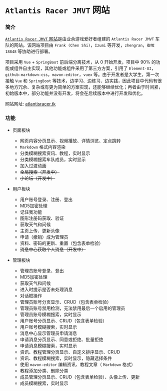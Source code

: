 <!-- Created by Frank (Chen Shi) -->
<!-- Started on October 20 -->

#  `Atlantis Racer JMVT` 网站

### 简介
  [`Atlantis Racer JMVT` 网站](http://atlantisracer.tk)是由业余游戏爱好者组建的 `Atlantis Racer JMVT` 车队的网站。该网站项目由 `Frank (Chen Shi)`，`Izumi` 等开发，`zhengran`，`御坂18848` 等协助进行部署。  
    
  项目采用 `Vue` + `SpringBoot` 前后端分离技术，从 0 开始开发，项目中 90% 的功能或组件自主实现，其他功能或组件采用了第三方方案，引用了 `Element-UI`，`github-markdown-css`，`mavon-editor`，`vuex` 等。由于开发者是大学生，第一次接触 `Vue` 和 `SpringBoot` 等技术，边学习、边练习、边实践，因此项目中代码有很多地方冗余、复杂或有更为简单的方案实现，还能够继续优化；再者由于时间紧，初始版本中，部分功能并没有开发，将会在后续版本中进行开发和优化。  
    
  网站网址: [atlantisracer.tk](http://atlantisracer.tk) 

### 功能
* 页面板块  
    * 网页内容分页显示、视频播放、详情浏览、定点跳转
    * `Markdown` 格式内容渲染
    * 分类模糊搜索资讯、教程，实时显示
    * 分类模糊搜索车队成员，实时显示
    * 加入过渡动画
    * ~~全局搜索（开发中）~~
    * ~~小论坛（开发中）~~


* 用户板块
    * 用户账号登录、注册、登出
    * MD5加密处理
    * 记住我功能
    * 图形注册码获取、验证
    * 获取天气和问候
    * 主页上传、更新头像
    * 申请（撤销）成为管理员
    * 资料、密码的更新、重置（包含表单检验）
    * ~~消息中心获取个人消息（开发中）~~


* 管理板块
    * 管理员账号登录、登出
    * MD5加密处理
    * 获取天气和问候
    * 进入时提示是否未处理消息
    * 对话框操作
    * 管理员账号分页显示、CRUD（包含表单检验）
    * 管理员账号禁用检测，无法禁用最后一个启用的管理员
    * 管理员账号模糊搜索，实时显示
    * 用户账号分页显示、CRUD（包含表单检验）
    * 用户账号模糊搜索，实时显示
    * 消息中心显示管理员申请消息
    * 申请消息分页显示、同意或拒绝、批量拒绝
    * 申请消息模糊搜索，实时显示
    * 资讯、教程管理分页显示、自定义排序显示、CRUD
    * 资讯、教程模糊搜索，实时显示，隐藏选择条件
    * 使用 `mavon-editor` 编辑资讯、教程文章（ `Markdown` 格式）
    * 教程添加分类、删除分类
    * 成员管理分页显示、CRUD（包含表单检验）、头像上传、更新
    * 成员模糊搜索，实时显示


